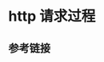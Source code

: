 <!--
 * @Author: SilvesterChiao
 * @Date: 2020-07-03 11:18:15
 * @LastEditors: SilvesterChiao
 * @LastEditTime: 2020-07-20 17:05:51
--> 

# http 请求过程

## 参考链接